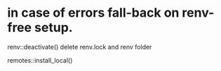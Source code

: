 
# in case of errors fall-back on renv-free setup.
renv::deactivate()
delete renv.lock and renv folder


remotes::install_local()
